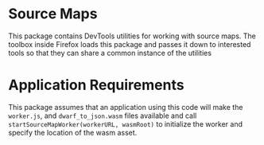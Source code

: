 # Source Maps

This package contains DevTools utilities for working with source maps.
The toolbox inside Firefox loads this package and passes it down to interested tools so
that they can share a common instance of the utilities

# Application Requirements

This package assumes that an application using this code will make the
`worker.js`, and `dwarf_to_json.wasm` files available and call
`startSourceMapWorker(workerURL, wasmRoot)` to initialize the worker and specify
the location of the wasm asset.
